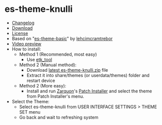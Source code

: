 # es-theme-knulli

- [Changelog](https://github.com/symbuzzer/es-theme-knulli/blob/main/CHANGELOG.md)
- [Download](https://github.com/symbuzzer/es-theme-knulli/releases/latest/download/es-theme-knulli.zip)
- [License](https://github.com/symbuzzer/es-theme-knulli/blob/main/LICENSE)
- Based on "[es-theme-basic](https://github.com/lehcimcramtrebor/es-theme-basic)" by [lehcimcramtrebor](https://github.com/lehcimcramtrebor)
- [Video preview](https://www.reddit.com/r/RG35XX_H/comments/1gnj63h/esthemeknulli_is_updated_to_v160/)
- How to install:
  - Method 1 (Recommended, most easy)
    - Use [etk_tool](https://github.com/symbuzzer/etk_tool)
  - Method 2 (Manual method):
    - Download [latest es-theme-knulli.zip](https://github.com/symbuzzer/es-theme-knulli/releases/latest/download/es-theme-knulli.zip) file
    - Extract it into share/themes (or userdata/themes) folder and restart device
  - Method 2 (More easy):
    - Install and run [Zarquon](https://github.com/zarquon-42)'s [Patch Installer](https://github.com/zarquon-42/knulli-patch-installer) and select the theme from Patch Installer's menu.
- Select the Theme: 
  - Select es-theme-knulli from USER INTERFACE SETTINGS > THEME SET menu
  - Go back and wait to refreshing system
